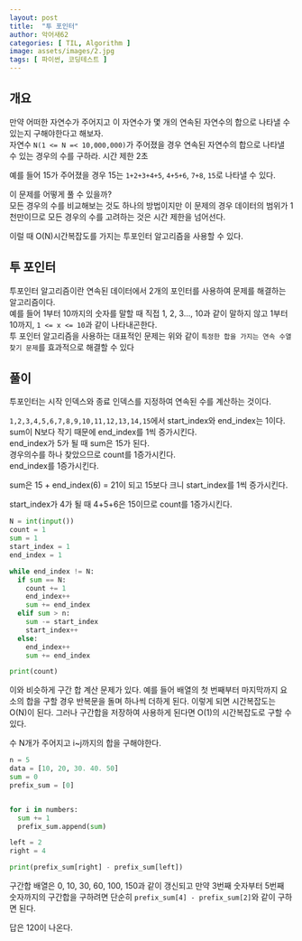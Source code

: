 ```yaml
---
layout: post
title:  "투 포인터"
author: 악어새62
categories: [ TIL, Algorithm ]
image: assets/images/2.jpg
tags: [ 파이썬, 코딩테스트 ]
---
```

## 개요

만약 어떠한 자연수가 주어지고 이 자연수가 몇 개의 연속된 자연수의 합으로 나타낼 수 있는지 구해야한다고 해보자.  
자연수 `N(1 <= N =< 10,000,000)`가 주어졌을 경우 연속된 자연수의 합으로 나타낼 수 있는 경우의 수를 구하라. 시간 제한 2초

예를 들어 15가 주어졌을 경우 15는 `1+2+3+4+5`, `4+5+6`, `7+8`, `15`로 나타낼 수 있다.

이 문제를 어떻게 풀 수 있을까?  
모든 경우의 수를 비교해보는 것도 하나의 방법이지만 이 문제의 경우 데이터의 범위가 1천만이므로 모든 경우의 수를 고려하는 것은 시간 제한을 넘어선다.

이럴 때 O(N)시간복잡도를 가지는 투포인터 알고리즘을 사용할 수 있다.

## 투 포인터

투포인터 알고리즘이란 연속된 데이터에서 2개의 포인터를 사용하여 문제를 해결하는 알고리즘이다.  
예를 들어 1부터 10까지의 숫자를 말할 때 직접 1, 2, 3..., 10과 같이 말하지 않고 1부터 10까지, `1 <= x <= 10`과 같이 나타내곤한다.  
투 포인터 알고리즘을 사용하는 대표적인 문제는 위와 같이 `특정한 합을 가지는 연속 수열 찾기 문제`를 효과적으로 해결할 수 있다

## 풀이

투포인터는 시작 인덱스와 종료 인덱스를 지정하여 연속된 수를 계산하는 것이다.

`1,2,3,4,5,6,7,8,9,10,11,12,13,14,15`에서 start_index와 end_index는 1이다.  
sum이 N보다 작기 때문에 end_index를 1씩 증가시킨다.  
end_index가 5가 될 때 sum은 15가 된다.  
경우의수를 하나 찾았으므로 count를 1증가시킨다.  
end_index를 1증가시킨다.  

sum은 15 + end_index(6) = 21이 되고 15보다 크니 start_index를 1씩 증가시킨다.

start_index가 4가 될 때 4+5+6은 15이므로 count를 1증가시킨다. 

```python
N = int(input())
count = 1
sum = 1
start_index = 1
end_index = 1

while end_index != N:
  if sum == N:
    count += 1
    end_index++
    sum += end_index
  elif sum > n:
    sum -= start_index
    start_index++
  else:
    end_index++
    sum += end_index

print(count)
```
이와 비슷하게 구간 합 계산 문제가 있다. 
예를 들어 배열의 첫 번째부터 마지막까지 요소의 합을 구할 경우 반복문을 돌며 하나씩 더하게 된다. 이렇게 되면 시간복잡도는 O(N)이 된다. 그러나 구간합을 저장하여 사용하게 된다면 O(1)의 시간복잡도로 구할 수 있다.

수 N개가 주어지고 i~j까지의 합을 구해야한다.  
```python
n = 5
data = [10, 20, 30. 40. 50]
sum = 0
prefix_sum = [0]


for i in numbers:
  sum += 1
  prefix_sum.append(sum)

left = 2
right = 4

print(prefix_sum[right] - prefix_sum[left])
```
구간합 배열은 0, 10, 30, 60, 100, 150과 같이 갱신되고 만약 3번째 숫자부터 5번째 숫자까지의 구간합을 구하려면 단순히
`prefix_sum[4] - prefix_sum[2]`와 같이 구하면 된다. 

답은 120이 나온다.